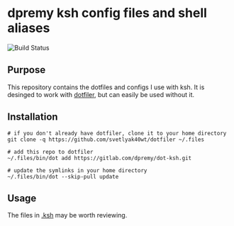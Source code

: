# dpremy ksh config files and shell aliases

![Build Status](https://ci.davidremy.me/api/badges/dpremy/dot-ksh/status.svg)

## Purpose

This repository contains the dotfiles and configs I use with ksh. It is desinged to work with [dotfiler](https://github.com/svetlyak40wt/dotfiler), but can easily be used without it.

## Installation

```shell
# if you don't already have dotfiler, clone it to your home directory
git clone -q https://github.com/svetlyak40wt/dotfiler ~/.files

# add this repo to dotfiler
~/.files/bin/dot add https://gitlab.com/dpremy/dot-ksh.git

# update the symlinks in your home directory
~/.files/bin/dot --skip-pull update
```

## Usage

The files in [.ksh](.ksh) may be worth reviewing.